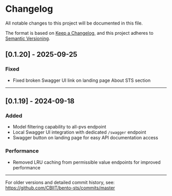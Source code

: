 # Changelog

All notable changes to this project will be documented in this file.

The format is based on [Keep a Changelog](https://keepachangelog.com/en/1.0.0/),
and this project adheres to [Semantic Versioning](https://semver.org/spec/v2.0.0.html).

## [0.1.20] - 2025-09-25

### Fixed
- Fixed broken Swagger UI link on landing page About STS section

---

## [0.1.19] - 2024-09-18

### Added
- Model filtering capability to all-pvs endpoint
- Local Swagger UI integration with dedicated `/swagger` endpoint
- Swagger button on landing page for easy API documentation access

### Performance
- Removed LRU caching from permissible value endpoints for improved performance

---

For older versions and detailed commit history, see: https://github.com/CBIIT/bento-sts/commits/master
